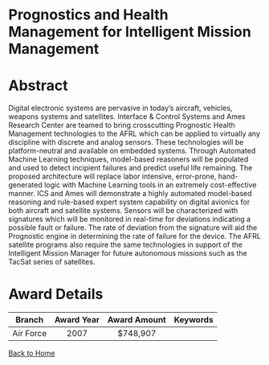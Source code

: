
Prognostics and Health Management for Intelligent Mission Management
====================================================================

# Abstract


Digital electronic systems are pervasive in today’s aircraft, vehicles, weapons systems and satellites.  Interface & Control Systems and Ames Research Center are teamed to bring crosscutting Prognostic Health Management technologies to the AFRL which can be applied to virtually any discipline with discrete and analog sensors.  These technologies will be platform-neutral and available on embedded systems.  Through Automated Machine Learning techniques, model-based reasoners will be populated and used to detect incipient failures and predict useful life remaining. The proposed architecture will replace labor intensive, error-prone, hand-generated logic with Machine Learning tools in an extremely cost-effective manner.  ICS and Ames will demonstrate a highly automated model-based reasoning and rule-based expert system capability on digital avionics for both aircraft and satellite systems.  Sensors will be characterized with signatures which will be monitored in real-time for deviations indicating a possible fault or failure.  The rate of deviation from the signature will aid the Prognostic engine in determining the rate of failure for the device.  The AFRL satellite programs also require the same technologies in support of the Intelligent Mission Manager for future autonomous missions such as the TacSat series of satellites.  

# Award Details

|Branch|Award Year|Award Amount|Keywords|
| :---: | :---: | :---: | :---: |
|Air Force|2007|$748,907||
  
  


[Back to Home](https://github.com/chrischow/dod_sbir_awards/Reports/DJ/#1298)